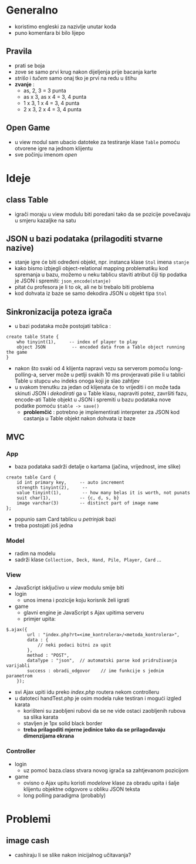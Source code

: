 # Generalno
* koristimo engleski za nazivlje unutar koda
* puno komentara bi bilo lijepo

## Pravila
* prati se boja
* zove se samo prvi krug nakon dijeljenja prije bacanja karte
* *strišo* i *tučem* samo onaj tko je prvi na redu u štihu
* **zvanje** : 
    * as, 2, 3 = 3 punta
    * as x 3, as x 4 = 3, 4 punta
    * 1 x 3, 1 x 4 = 3, 4 punta
    * 2 x 3, 2 x 4 = 3, 4 punta

## Open Game
* u view modul sam ubacio datoteke za testiranje klase `Table` pomoću otvorene igre na jednom klijentu
* sve počinju imenom *open*

# Ideje

## class Table
* igrači moraju u view modulu biti poredani tako da se pozicije povečavaju u smjeru kazaljke na satu

## JSON u bazi podataka (prilagoditi stvarne nazive)
* stanje igre će biti određeni objekt, npr. instanca klase `Stol` imena `stanje`
* kako bismo izbjegli object-relational mapping problematiku kod spremanja u bazu, možemo u neku tablicu staviti atribut čiji tip podatka je JSON i spremiti: `json_encode(stanje)`
* pitat ću profesora je li to ok, ali ne bi trebalo biti problema
* kod dohvata iz baze se samo dekodira JSON u objekt tipa `Stol`

## Sinkronizacija poteza igrača
* u bazi podataka može postojati tablica :
```
create table State {
    who tinyint(1),     -- index of player to play
    object JSON          -- encoded data from a Table object running the game
}
```
* nakon što svaki od 4 klijenta napravi vezu sa serverom pomoću long-polling-a, server može u petlji svakih 10 ms provjeravati piše li u tablici Table u stupcu `who` indeks onoga koji je slao zahtjev
* u svakom trenutku za jedan od klijenata će to vrijediti i on može tada skinuti JSON i *dekodirati* ga u Table klasu, napraviti potez, završiti fazu, encode-ati Table objekt u JSON i spremiti u bazu podataka nove podatke pomoću `$table -> save()`
    * **problemčić** : potrebno je implementirati interpreter za JSON kod castanja u Table objekt nakon dohvata iz baze

## MVC

### App
* baza podataka sadrži detalje o kartama (jačina, vrijednost, ime slike)
```
create table Card {
    id int primary key,     -- auto increment
    strength tinyint(2),     -- 
    value tinyint(1),        -- how many belas it is worth, not punats
    suit char(1),           -- {c, d, s, b}
    image varchar(3)        -- distinct part of image name
};
```

* popunio sam Card tablicu u *petrinjak* bazi
* treba postojati još jedna 

### Model
* radim na modelu
* sadrži klase `Collection, Deck, Hand, Pile, Player, Card` ...

### View
* JavaScript isključivo u *view* modulu smije biti
* login
    * unos imena i pozicije koju korisnik želi igrati
* game 
    * glavni engine je JavaScript s Ajax upitima serveru
    * primjer upita:

```
$.ajax({
        url : "index.php?rt=<ime_kontrolera>/<metoda_kontrolera>",
        data : {
            // neki podaci bitni za upit
        },
        method : "POST",
        dataType : "json",  // automatski parse kod pridruživanja varijabli
        success : obradi_odgovor    // ime funkcije s jednim parametrom
    });
```

* svi Ajax upiti idu preko *index.php* routera nekom controlleru
* u datoteci handTest.php je osim modela ruke testiran i mogući izgled karata
    * korišteni su zaobljeni rubovi da se ne vide ostaci zaobljenih rubova sa slika karata
    * stavljen je 1px solid black border
    * **treba prilagoditi mjerne jedinice tako da se prilagođavaju dimenzijama ekrana**

### Controller
* login
    * uz pomoć baza.class stvara novog igrača sa zahtjevanom pozicijom
* game
    * ovisno o Ajax upitu koristi *modelove* klase za obradu upita i šalje klijentu
    objektne odgovore u obliku JSON teksta
    * long polling paradigma (probably)

# Problemi

## image cash
* cashiraju li se slike nakon inicijalnog učitavanja?
